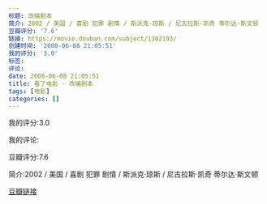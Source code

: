 ```yaml
---
标题: 改编剧本
简介: 2002 / 美国 / 喜剧 犯罪 剧情 / 斯派克·琼斯 / 尼古拉斯·凯奇 蒂尔达·斯文顿
豆瓣评分: '7.6'
链接: https://movie.douban.com/subject/1302193/
创建时间: '2008-06-08 21:05:51'
我的评分: '3.0'
标签:
评论:
date: 2008-06-08 21:05:51
title: 看了电影 - 改编剧本
tags: [电影]
categories: []
---
```


我的评分:3.0

我的评论:

豆瓣评分:7.6

简介:2002 / 美国 / 喜剧 犯罪 剧情 / 斯派克·琼斯 / 尼古拉斯·凯奇 蒂尔达·斯文顿

[豆瓣链接](https://movie.douban.com/subject/1302193/)

